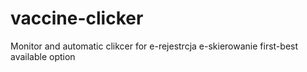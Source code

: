 # vaccine-clicker

Monitor and automatic clikcer for e-rejestrcja e-skierowanie first-best available option
